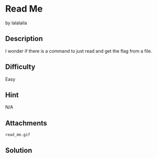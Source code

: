 # Read Me
by lalalaila

## Description
I wonder if there is a command to just read and get the flag from a file.

## Difficulty
Easy

## Hint
N/A

## Attachments
`read_me.gif`

## Solution